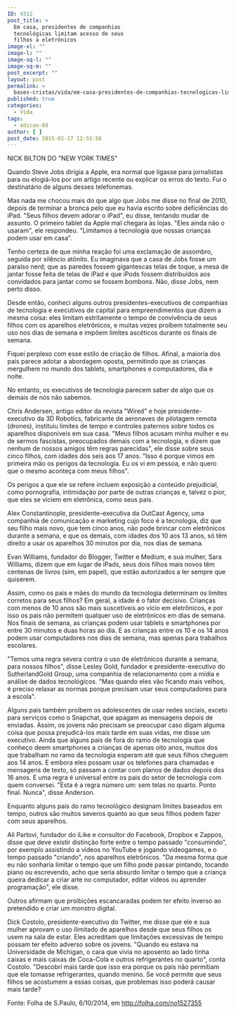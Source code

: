 ```yaml
---
ID: 4312
post_title: >
  Em casa, presidentes de companhias
  tecnológicas limitam acesso de seus
  filhos a eletrônicos
image-xl: ""
image-l: ""
image-sq-l: ""
image-sq-m: ""
post_excerpt: ""
layout: post
permalink: >
  bases-cristas/vida/em-casa-presidentes-de-companhias-tecnologicas-limitam-acesso-de-seus-filhos-eletronicos
published: true
categories:
  - Vida
tags:
  - edicao-80
author: [ ]
post_date: 2015-02-17 12:55:56
---
```

NICK BILTON
DO "NEW YORK TIMES"

Quando Steve Jobs dirigia a Apple, era normal que ligasse para jornalistas para ou elogiá-los por um artigo recente ou explicar os erros do texto. Fui o destinatário de alguns desses telefonemas.

Mas nada me chocou mais do que algo que Jobs me disse no final de 2010, depois de terminar a bronca pelo que eu havia escrito sobre deficiências do iPad. "Seus filhos devem adorar o iPad", eu disse, tentando mudar de assunto. O primeiro tablet da Apple mal chegara às lojas. "Eles ainda não o usaram", ele respondeu. "Limitamos a tecnologia que nossas crianças podem usar em casa".

Tenho certeza de que minha reação foi uma exclamação de assombro, seguida por silêncio atônito. Eu imaginava que a casa de Jobs fosse um paraíso nerd; que as paredes fossem gigantescas telas de toque, a mesa de jantar fosse feita de telas de iPad e que iPods fossem distribuídos aos convidados para jantar como se fossem bombons. Não, disse Jobs, nem perto disso.

Desde então, conheci alguns outros presidentes-executivos de companhias de tecnologia e executivos de capital para empreendimentos que dizem a mesma coisa: eles limitam estritamente o tempo de convivência de seus filhos com os aparelhos eletrônicos, e muitas vezes proíbem totalmente seu uso nos dias de semana e impõem limites ascéticos durante os finais de semana.

Fiquei perplexo com esse estilo de criação de filhos. Afinal, a maioria dos pais parece adotar a abordagem oposta, permitindo que as crianças mergulhem no mundo dos tablets, smartphones e computadores, dia e noite.

No entanto, os executivos de tecnologia parecem saber de algo que os demais de nós não sabemos.

Chris Andersen, antigo editor da revista "Wired" e hoje presidente-executivo da 3D Robotics, fabricante de aeronaves de pilotagem remota (drones), instituiu limites de tempo e controles paternos sobre todos os aparelhos disponíveis em sua casa. "Meus filhos acusam minha mulher e eu de sermos fascistas, preocupados demais com a tecnologia, e dizem que nenhum de nossos amigos têm regras parecidas", ele disse sobre seus cinco filhos, com idades dos seis aos 17 anos. "Isso é porque vimos em primeira mão os perigos da tecnologia. Eu os vi em pessoa, e não quero que o mesmo aconteça com meus filhos".

Os perigos a que ele se refere incluem exposição a conteúdo prejudicial, como pornografia, intimidação por parte de outras crianças e, talvez o pior, que eles se viciem em eletrônica, como seus pais.

Alex Constantinople, presidente-executiva da OutCast Agency, uma companhia de comunicação e marketing cujo foco é a tecnologia, diz que seu filho mais novo, que tem cinco anos, não pode brincar com eletrônicos durante a semana, e que os demais, com idades dos 10 aos 13 anos, só têm direito a usar os aparelhos 30 minutos por dia, nos dias de semana.

Evan Williams, fundador do Blogger, Twitter e Medium, e sua mulher, Sara Williams, dizem que em lugar de iPads, seus dois filhos mais novos têm centenas de livros (sim, em papel), que estão autorizados a ler sempre que quiserem.

Assim, como os pais e mães do mundo da tecnologia determinam os limites corretos para seus filhos? Em geral, a idade é o fator decisivo.
Crianças com menos de 10 anos são mais suscetíveis ao vício em eletrônicos, e por isso os pais não permitem qualquer uso de eletrônicos em dias de semana. Nos finais de semana, as crianças podem usar tablets e smartphones por entre 30 minutos e duas horas ao dia. E as crianças entre os 10 e os 14 anos podem usar computadores nos dias de semana, mas apenas para trabalhos escolares.

"Temos uma regra severa contra o uso de eletrônicos durante a semana, para nossos filhos", disse Lesley Gold, fundador e presidente-executivo do SutherlandGold Group, uma companhia de relacionamento com a mídia e análise de dados tecnológicos. "Mas quando eles vão ficando mais velhos, é preciso relaxar as normas porque precisam usar seus computadores para a escola".

Alguns pais também proíbem os adolescentes de usar redes sociais, exceto para serviços como o Snapchat, que apagam as mensagens depois de enviadas. Assim, os jovens não precisam se preocupar caso digam alguma coisa que possa prejudicá-los mais tarde em suas vidas, me disse um executivo.
Ainda que alguns pais de fora do ramo de tecnologia que conheço deem smartphones a crianças de apenas oito anos, muitos dos que trabalham no ramo da tecnologia esperam até que seus filhos cheguem aos 14 anos. E embora eles possam usar os telefones para chamadas e mensagens de texto, só passam a contar com planos de dados depois dos 16 anos. E uma regra é universal entre os pais do setor de tecnologia com quem conversei. "Esta é a regra número um: sem telas no quarto. Ponto final. Nunca", disse Anderson.

Enquanto alguns pais do ramo tecnológico designam limites baseados em tempo, outros são muitos severos quanto ao que seus filhos podem fazer com seus aparelhos.

Ali Partovi, fundador do iLike e consultor do Facebook, Dropbox e Zappos, disse que deve existir distinção forte entre o tempo passado "consumindo", por exemplo assistindo a vídeos no YouTube e jogando videogames, e o tempo passado "criando", nos aparelhos eletrônicos. "Da mesma forma que eu não sonharia limitar o tempo que um filho pode passar pintando, tocando piano ou escrevendo, acho que seria absurdo limitar o tempo que a criança queira dedicar a criar arte no computador, editar vídeos ou aprender programação", ele disse.

Outros afirmam que proibições escancaradas podem ter efeito inverso ao pretendido e criar um monstro digital.

Dick Costolo, presidente-executivo do Twitter, me disse que ele e sua mulher aprovam o uso ilimitado de aparelhos desde que seus filhos os usem na sala de estar. Eles acreditam que limitações excessivas de tempo possam ter efeito adverso sobre os jovens. "Quando eu estava na Universidade de Michigan, o cara que vivia no aposento ao lado tinha caixas e mais caixas de Coca-Cola e outros refrigerantes no quarto", conta Costolo. "Descobri mais tarde que isso era porque os pais não permitiam que ele tomasse refrigerantes, quando menino. Se você permite que seus filhos se acostumem a essas coisas, que problemas isso poderá causar mais tarde?

Fonte: Folha de S.Paulo, 6/10/2014, em http://folha.com/no1527355
